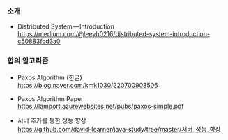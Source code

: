 ### 소개
* Distributed System — Introduction </br>
https://medium.com/@leeyh0216/distributed-system-introduction-c50883fcd3a0 </br>

### 합의 알고리즘

* Paxos Algorithm (한글) </br>
https://blog.naver.com/kmk1030/220700903506 </br>

* Paxos Algorithm Paper  </br>
https://lamport.azurewebsites.net/pubs/paxos-simple.pdf </br>


* 서버 추가를 통한 성능 향상</br>
https://github.com/david-learner/java-study/tree/master/서버_성능_향상</br>

